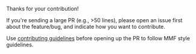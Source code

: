 Thanks for your contribution!

If you're sending a large PR (e.g., >50 lines), please open an issue first about
the feature/bug, and indicate how you want to contribute.

Use [contributing guidelines](https://github.com/facebookresearch/mmf/tree/master/.github/CONTRIBUTING.md) before opening up the PR to follow MMF style guidelines.
